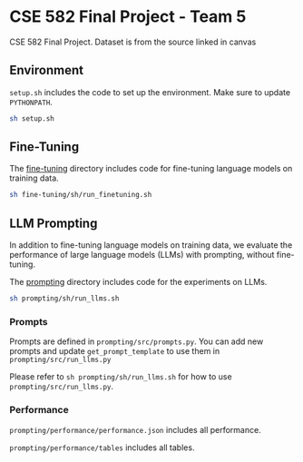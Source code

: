 # CSE 582 Final Project - Team 5

CSE 582 Final Project. Dataset is from the source linked in canvas

## Environment

`setup.sh` includes the code to set up the environment. Make sure to update `PYTHONPATH`.

```sh
sh setup.sh
```

## Fine-Tuning

The [fine-tuning](./fine-tuning) directory includes code for fine-tuning language models on training data.

```sh
sh fine-tuning/sh/run_finetuning.sh
```

## LLM Prompting

In addition to fine-tuning language models on training data, we evaluate the performance of large language models (LLMs) with prompting, without fine-tuning.

The [prompting](./prompting) directory includes code for the experiments on LLMs.

```sh
sh prompting/sh/run_llms.sh
```

### Prompts

Prompts are defined in `prompting/src/prompts.py`. You can add new prompts and update `get_prompt_template` to use them in `prompting/src/run_llms.py`

Please refer to `sh prompting/sh/run_llms.sh` for how to use `prompting/src/run_llms.py`.

### Performance

`prompting/performance/performance.json` includes all performance.

`prompting/performance/tables` includes all tables.
